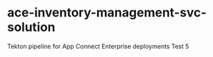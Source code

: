 # ace-inventory-management-svc-solution
 Tekton pipeline for App Connect Enterprise deployments
Test 5
